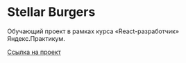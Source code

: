 # Stellar Burgers

Обучающий проект в рамках курса «React-разработчик» Яндекс.Практикум.

[Ссылка на проект](https://mironovsergey.nomoredomains.sbs/)